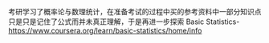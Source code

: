 考研学习了概率论与数理统计，在准备考试的过程中买的参考资料中一部分知识点只是只是记住了公式而并未真正理解，于是再进一步探索
Basic Statistics- https://www.coursera.org/learn/basic-statistics/home/info
